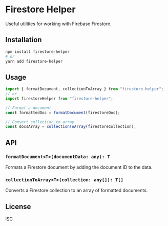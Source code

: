 # Firestore Helper

Useful utilities for working with Firebase Firestore.

## Installation

```bash
npm install firestore-helper
# or
yarn add firestore-helper
```

## Usage

```typescript
import { formatDocument, collectionToArray } from "firestore-helper";
// or
import firestoreHelper from "firestore-helper";

// Format a document
const formattedDoc = formatDocument(firestoreDoc);

// Convert collection to array
const docsArray = collectionToArray(firestoreCollection);
```

## API

### `formatDocument<T>(documentData: any): T`

Formats a Firestore document by adding the document ID to the data.

### `collectionToArray<T>(collection: any[]): T[]`

Converts a Firestore collection to an array of formatted documents.

## License

ISC
